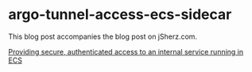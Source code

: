 # argo-tunnel-access-ecs-sidecar

This blog post accompanies the blog post on jSherz.com.

[Providing secure, authenticated access to an internal service running in ECS](https://jsherz.com/ecs/cloudflare/argo/access/sidecar/docker/container/2019/02/21/providing-secure-access-to-internal-services.html)
